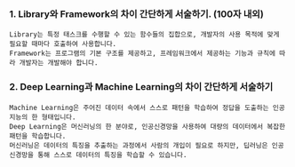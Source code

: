 ### 1. Library와 Framework의 차이 간단하게 서술하기. (100자 내외)

    Library는 특정 태스크를 수행할 수 있는 함수들의 집합으로, 개발자의 사용 목적에 맞게 필요할 때마다 호출하여 사용합니다. 
    Framework는 프로그램의 기본 구조를 제공하고, 프레임워크에서 제공하는 기능과 규칙에 따라 개발자는 개발해야 합니다. 

### 2. Deep Learning과 Machine Learning의 차이 간단하게 서술하기

    Machine Learning은 주어진 데이터 속에서 스스로 패턴을 학습하여 정답을 도출하는 인공지능의 한 형태입니다. 
    Deep Learning은 머신러닝의 한 분야로, 인공신경망을 사용하여 대량의 데이터에서 복잡한 패턴을 학습합니다.
    머신러닝은 데이터의 특징을 추출하는 과정에서 사람의 개입이 필요로 하지만, 딥러닝은 인공 신경망을 통해 스스로 데이터의 특징을 학습할 수 있습니다.  

